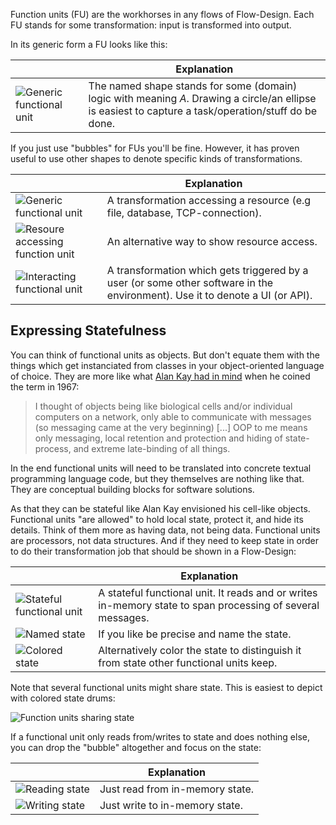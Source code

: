 Function units (FU) are the workhorses in any flows of Flow-Design. Each FU stands for some transformation: input is transformed into output.

In its generic form a FU looks like this:

|  	|   Explanation	|
|---	|---	|
|   ![Generic functional unit](https://github.com/ccdschool/flow-design-cheatsheet/wiki/images/functional_units/generic.png)	|   The named shape stands for some (domain) logic with meaning _A_. Drawing a circle/an ellipse is easiest to capture a task/operation/stuff do be done.	|

If you just use "bubbles" for FUs you'll be fine. However, it has proven useful to use other shapes to denote specific kinds of transformations.

|  	|   Explanation	|
|---	|---	|
|   ![Generic functional unit](https://github.com/ccdschool/flow-design-cheatsheet/wiki/images/functional_units/provider.png)	|   A transformation accessing a resource (e.g file, database, TCP-connection).	|
|   ![Resoure accessing function unit](https://github.com/ccdschool/flow-design-cheatsheet/blob/master/images/functional_units/provider2.png)	|   An alternative way to show resource access.	|
|   ![Interacting functional unit](https://github.com/ccdschool/flow-design-cheatsheet/blob/master/images/functional_units/portal.png)	|   A transformation which gets triggered by a user (or some other software in the environment). Use it to denote a UI (or API).	|

## Expressing Statefulness
You can think of functional units as objects. But don't equate them with the things which get instanciated from classes in your object-oriented language of choice. They are more like what [Alan Kay had in mind](http://userpage.fu-berlin.de/~ram/pub/pub_jf47ht81Ht/doc_kay_oop_en) when he coined the term in 1967:

> I thought of objects being like biological cells and/or individual computers on a network, only able to communicate with messages (so messaging came at the very beginning) [...] OOP to me means only messaging, local retention and protection and hiding of state-process, and extreme late-binding of all things.

In the end functional units will need to be translated into concrete textual programming language code, but they themselves are nothing like that. They are conceptual building blocks for software solutions.

As that they can be stateful like Alan Kay envisioned his cell-like objects. Functional units "are allowed" to hold local state, protect it, and hide its details. Think of them more as having data, not being data. Functional units are processors, not data structures. And if they need to keep state in order to do their transformation job that should be shown in a Flow-Design:

|  	|   Explanation	|
|---	|---	|
|   ![Stateful functional unit](https://github.com/ccdschool/flow-design-cheatsheet/blob/master/images/functional_units/stateful.png)	|   A stateful functional unit. It reads and or writes in-memory state to span processing of several messages.	|
|   ![Named state](https://github.com/ccdschool/flow-design-cheatsheet/blob/master/images/functional_units/stateful_named.png)	|   If you like be precise and name the state. 	|
|   ![Colored state](https://github.com/ccdschool/flow-design-cheatsheet/blob/master/images/functional_units/stateful_colored.png)	|   Alternatively color the state to distinguish it from state other functional units keep.	|

Note that several functional units might share state. This is easiest to depict with colored state drums:

![Function units sharing state](https://github.com/ccdschool/flow-design-cheatsheet/blob/master/images/functional_units/shared_state.png)

If a functional unit only reads from/writes to state and does nothing else, you can drop the "bubble" altogether and focus on the state:

|  	|   Explanation	|
|---	|---	|
|   ![Reading state](https://github.com/ccdschool/flow-design-cheatsheet/blob/master/images/functional_units/read_state.png)	|   Just read from in-memory state.	|
|   ![Writing state](https://github.com/ccdschool/flow-design-cheatsheet/blob/master/images/functional_units/write_state.png)	|   Just write to in-memory state. 	|